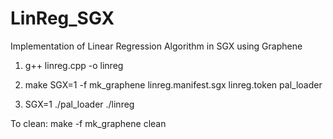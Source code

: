 # LinReg_SGX
Implementation of Linear Regression Algorithm in SGX using Graphene

1. g++ linreg.cpp -o linreg

2. make SGX=1 -f mk_graphene linreg.manifest.sgx linreg.token pal_loader

3. SGX=1 ./pal_loader ./linreg

To clean:
make -f mk_graphene clean
